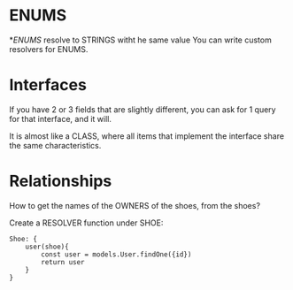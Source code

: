 # ENUMS

**ENUMS* resolve to STRINGS witht he same value
You can write custom resolvers for ENUMS.

# Interfaces

If you have 2 or 3 fields that are slightly different, you can ask for 1 query for that interface, and it will.

It is almost like a CLASS, where all items that implement the interface share the same characteristics.

# Relationships

How to get the names of the OWNERS of the shoes, from the shoes?

Create a RESOLVER function under SHOE:

```
Shoe: {
    user(shoe){
        const user = models.User.findOne({id})
        return user
    }
}
```